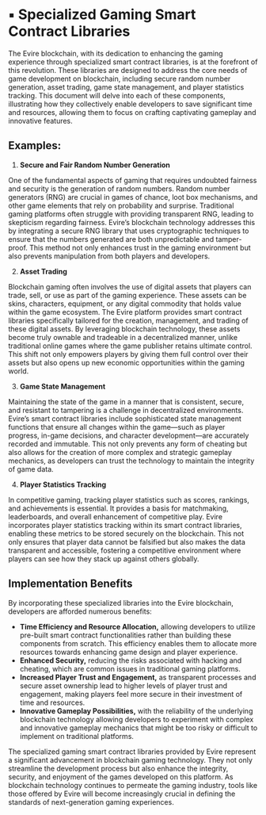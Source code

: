 # ▪️ Specialized Gaming Smart Contract Libraries

The Evire blockchain, with its dedication to enhancing the gaming experience through specialized smart contract libraries, is at the forefront of this revolution. These libraries are designed to address the core needs of game development on blockchain, including secure random number generation, asset trading, game state management, and player statistics tracking. This document will delve into each of these components, illustrating how they collectively enable developers to save significant time and resources, allowing them to focus on crafting captivating gameplay and innovative features.

## Examples:

1. **Secure and Fair Random Number Generation**

One of the fundamental aspects of gaming that requires undoubted fairness and security is the generation of random numbers. Random number generators (RNG) are crucial in games of chance, loot box mechanisms, and other game elements that rely on probability and surprise. Traditional gaming platforms often struggle with providing transparent RNG, leading to skepticism regarding fairness. Evire’s blockchain technology addresses this by integrating a secure RNG library that uses cryptographic techniques to ensure that the numbers generated are both unpredictable and tamper-proof. This method not only enhances trust in the gaming environment but also prevents manipulation from both players and developers.

2. **Asset Trading**

Blockchain gaming often involves the use of digital assets that players can trade, sell, or use as part of the gaming experience. These assets can be skins, characters, equipment, or any digital commodity that holds value within the game ecosystem. The Evire platform provides smart contract libraries specifically tailored for the creation, management, and trading of these digital assets. By leveraging blockchain technology, these assets become truly ownable and tradeable in a decentralized manner, unlike traditional online games where the game publisher retains ultimate control. This shift not only empowers players by giving them full control over their assets but also opens up new economic opportunities within the gaming world.

3. **Game State Management**

Maintaining the state of the game in a manner that is consistent, secure, and resistant to tampering is a challenge in decentralized environments. Evire’s smart contract libraries include sophisticated state management functions that ensure all changes within the game—such as player progress, in-game decisions, and character development—are accurately recorded and immutable. This not only prevents any form of cheating but also allows for the creation of more complex and strategic gameplay mechanics, as developers can trust the technology to maintain the integrity of game data.

4. **Player Statistics Tracking**

In competitive gaming, tracking player statistics such as scores, rankings, and achievements is essential. It provides a basis for matchmaking, leaderboards, and overall enhancement of competitive play. Evire incorporates player statistics tracking within its smart contract libraries, enabling these metrics to be stored securely on the blockchain. This not only ensures that player data cannot be falsified but also makes the data transparent and accessible, fostering a competitive environment where players can see how they stack up against others globally.

## Implementation Benefits

By incorporating these specialized libraries into the Evire blockchain, developers are afforded numerous benefits:

* **Time Efficiency and Resource Allocation,** allowing developers to utilize pre-built smart contract functionalities rather than building these components from scratch. This efficiency enables them to allocate more resources towards enhancing game design and player experience.
* **Enhanced Security,** reducing the risks associated with hacking and cheating, which are common issues in traditional gaming platforms.
* **Increased Player Trust and Engagement,** as transparent processes and secure asset ownership lead to higher levels of player trust and engagement, making players feel more secure in their investment of time and resources.
* **Innovative Gameplay Possibilities,** with the reliability of the underlying blockchain technology allowing developers to experiment with complex and innovative gameplay mechanics that might be too risky or difficult to implement on traditional platforms.

The specialized gaming smart contract libraries provided by Evire represent a significant advancement in blockchain gaming technology. They not only streamline the development process but also enhance the integrity, security, and enjoyment of the games developed on this platform. As blockchain technology continues to permeate the gaming industry, tools like those offered by Evire will become increasingly crucial in defining the standards of next-generation gaming experiences.
